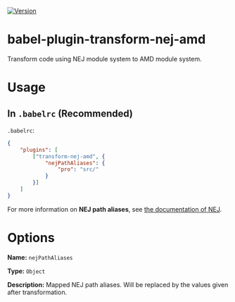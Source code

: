 <p align="left">
    <a target="_blank" href="https://www.npmjs.com/package/babel-plugin-transform-nej-amd">
        <img src="https://img.shields.io/npm/v/babel-plugin-transform-nej-amd.svg" alt="Version">
    </a>
</p>

# babel-plugin-transform-nej-amd

Transform code using NEJ module system to AMD module system.

# Usage

## In `.babelrc` (Recommended)

`.babelrc`:
```json
{
    "plugins": [
        ["transform-nej-amd", {
            "nejPathAliases": {
                "pro": "src/"
            }
        }]
    ]
}
```

For more information on **NEJ path aliases**, see [the documentation of NEJ](https://github.com/genify/nej).

# Options

**Name:** `nejPathAliases`

**Type:** `Object`

**Description:** Mapped NEJ path aliases. Will be replaced by the values given after transformation.

